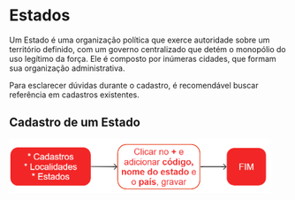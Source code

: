 # Estados

Um Estado é uma organização política que exerce autoridade sobre um território definido, com um governo centralizado que detém o monopólio do uso legítimo da força. Ele é composto por inúmeras cidades, que formam sua organização administrativa.

Para esclarecer dúvidas durante o cadastro, é recomendável buscar referência em cadastros existentes.

## Cadastro de um Estado

![Estado](state.png)